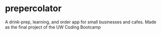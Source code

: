 # prepercolator
A drink-prep, learning, and order app for small businesses and cafes. Made as the final project of the UW Coding Bootcamp
